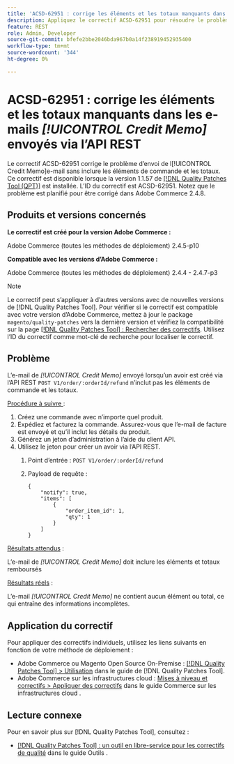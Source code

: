 ```yaml
---
title: 'ACSD-62951 : corrige les éléments et les totaux manquants dans les e-mails [!UICONTROL Credit Memo] envoyés via l’API REST'
description: Appliquez le correctif ACSD-62951 pour résoudre le problème d’Adobe Commerce en raison duquel l’e-mail [!UICONTROL Credit Memo] est envoyé sans inclure les éléments de commande et les totaux.
feature: REST
role: Admin, Developer
source-git-commit: bfefe2bbe2046bda967b0a14f238919452935400
workflow-type: tm+mt
source-wordcount: '344'
ht-degree: 0%

---
```


# ACSD-62951 : corrige les éléments et les totaux manquants dans les e-mails *[!UICONTROL Credit Memo]* envoyés via l’API REST

Le correctif ACSD-62951 corrige le problème d’envoi de l[!UICONTROL Credit Memo]e-mail sans inclure les éléments de commande et les totaux. Ce correctif est disponible lorsque la version 1.1.57 de [[!DNL Quality Patches Tool (QPT)]](/help/tools/quality-patches-tool/quality-patches-tool-to-self-serve-quality-patches.md) est installée. L’ID du correctif est ACSD-62951. Notez que le problème est planifié pour être corrigé dans Adobe Commerce 2.4.8.

## Produits et versions concernés

**Le correctif est créé pour la version Adobe Commerce :**

Adobe Commerce (toutes les méthodes de déploiement) 2.4.5-p10

**Compatible avec les versions d’Adobe Commerce :**

Adobe Commerce (toutes les méthodes de déploiement) 2.4.4 - 2.4.7-p3

>[!NOTE]
>
>Le correctif peut s’appliquer à d’autres versions avec de nouvelles versions de [!DNL Quality Patches Tool]. Pour vérifier si le correctif est compatible avec votre version d’Adobe Commerce, mettez à jour le package `magento/quality-patches` vers la dernière version et vérifiez la compatibilité sur la page [[!DNL Quality Patches Tool] : Rechercher des correctifs](https://experienceleague.adobe.com/tools/commerce-quality-patches/index.html). Utilisez l’ID du correctif comme mot-clé de recherche pour localiser le correctif.

## Problème

L’e-mail de *[!UICONTROL Credit Memo]* envoyé lorsqu’un avoir est créé via l’API REST `POST V1/order/:orderId/refund` n’inclut pas les éléments de commande et les totaux.

<u>Procédure à suivre </u> :

1. Créez une commande avec n’importe quel produit.
1. Expédiez et facturez la commande. Assurez-vous que l’e-mail de facture est envoyé et qu’il inclut les détails du produit.
1. Générez un jeton d’administration à l’aide du client API.
1. Utilisez le jeton pour créer un avoir via l’API REST.
   1. Point d’entrée : `POST V1/order/:orderId/refund`
   1. Payload de requête :

      ```
      {  
          "notify": true,  
          "items": [  
              {  
                  "order_item_id": 1,  
                  "qty": 1  
              }  
          ]  
      }  
      ```

<u>Résultats attendus</u> :

L’e-mail de *[!UICONTROL Credit Memo]* doit inclure les éléments et totaux remboursés

<u>Résultats réels</u> :

L’e-mail *[!UICONTROL Credit Memo]* ne contient aucun élément ou total, ce qui entraîne des informations incomplètes.

## Application du correctif

Pour appliquer des correctifs individuels, utilisez les liens suivants en fonction de votre méthode de déploiement :

* Adobe Commerce ou Magento Open Source On-Premise : [[!DNL Quality Patches Tool] > Utilisation](/help/tools/quality-patches-tool/usage.md) dans le guide de [!DNL Quality Patches Tool].
* Adobe Commerce sur les infrastructures cloud : [Mises à niveau et correctifs > Appliquer des correctifs](https://experienceleague.adobe.com/docs/commerce-cloud-service/user-guide/develop/upgrade/apply-patches.html) dans le guide Commerce sur les infrastructures cloud .


## Lecture connexe

Pour en savoir plus sur [!DNL Quality Patches Tool], consultez :

* [[!DNL Quality Patches Tool] : un outil en libre-service pour les correctifs de qualité](/help/tools/quality-patches-tool/quality-patches-tool-to-self-serve-quality-patches.md) dans le guide Outils .
